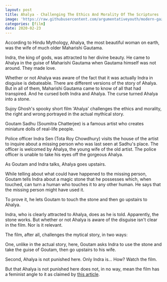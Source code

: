 ```yaml
---
layout: post
title: Ahalya - Challenging The Ethics And Morality Of The Scriptures
image: 'https://raw.githubusercontent.com/argumentativeyouth/modern-gaze/master/assets/img/ahalya-modern-gaze.jpg'
categories: [film]
date: 2020-02-23
---
```

According to Hindu Mythology, Ahalya, the most beautiful woman on earth, was the wife of much older Maharishi Gautama. 

Indra, the king of gods, was attracted to her divine beauty. He came to Ahalya in the guise of Maharishi Gautama when Gautama himself was not around. They made love. 

Whether or not Ahalya was aware of the fact that it was actually Indra in disguise is debateable. There are different versions of the story of Ahalya. But in all of them, Maharishi Gautama came to know of all that had transpired. And he cursed both Indra and Ahalya. The curse turned Ahalya into a stone.

Sujoy Ghosh's spooky short film 'Ahalya' challenges the ethics and morality, the right and wrong portrayed in the actual mythical story.

Goutam Sadhu (Soumitra Chatterjee) is a famous artist who creates miniature dolls of real-life people.

Police officer Indra Sen (Tota Roy Chowdhury) visits the house of the artist to inquire about a missing person who was last seen at Sadhu's place. The officer is welcomed by Ahalya, the young wife of the old artist. The police officer is unable to take his eyes off the gorgeous Ahalya.

As Goutam and Indra talks, Ahalya goes upstairs. 

While telling about what could have happened to the missing person, Goutam tells Indra about a magic stone that he possesses which, when touched, can turn a human who touches it to any other human. He says that the missing person might have used it.

To prove it, he lets Goutam to touch the stone and then go upstairs to Ahalya.

Indra, who is clearly attracted to Ahalya, does as he is told. Apparently, the stone works. But whether or not Ahalya is aware of the disguise isn't clear in the film. Nor is it relevant.

The film, after all, challenges the mytical story, in two ways:

One, unlike in the actual story, here, Goutam asks Indra to use the stone and take the guise of Goutam, then go upstairs to his wife.

Second, Ahalya is not punished here. Only Indra is... How? Watch the film.

But that Ahalya is not punished here does not, in no way, mean the film has a feminist angle to it as claimed by [this article](https://www.indiatoday.in/movies/reviews/story/ahalya-sujoy-ghoshs-short-film-is-not-just-about-the-suspense-radhika-apte-soumitra-chatterjee-tota-roy-chowdhury-283967-2015-07-22).


